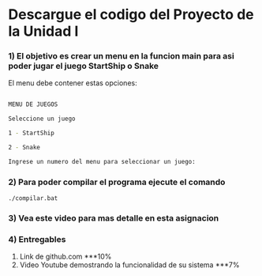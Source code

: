 # Descargue el codigo del Proyecto de la Unidad I

### 1) El objetivo es crear un menu en la funcion main para asi poder jugar el juego StartShip o Snake

El menu debe contener estas opciones:


```sh

MENU DE JUEGOS

Seleccione un juego

1 - StartShip

2 - Snake

Ingrese un numero del menu para seleccionar un juego:

```


### 2) Para poder compilar el programa ejecute el comando

`./compilar.bat`

### 3) Vea este video para mas detalle en esta asignacion


### 4) Entregables

1) Link de github.com ***10%
2) Video Youtube demostrando la funcionalidad de su sistema ***7%
